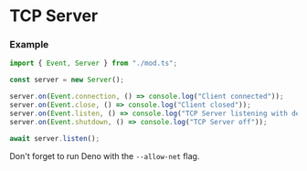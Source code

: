 # TCP Server

### Example

```ts
import { Event, Server } from "./mod.ts";

const server = new Server();

server.on(Event.connection, () => console.log("Client connected"));
server.on(Event.close, () => console.log("Client closed"));
server.on(Event.listen, () => console.log("TCP Server listening with default options"));
server.on(Event.shutdown, () => console.log("TCP Server off"));

await server.listen();
```

Don't forget to run Deno with the `--allow-net` flag.
